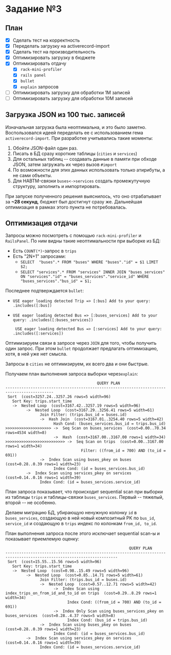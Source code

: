# Задание №3

## План
- [x] Сделать тест на корректность
- [x] Переделать загрузку на activerecord-import
- [x] Сделать тест на производительность
- [x] Оптимизировать загрузку в бюджете
- [x] Оптимизировать отдачу
    - [x] `rack-mini-profiler`
    - [x] `rails panel`
    - [x] `bullet`
    - [x] `explain` запросов
- [ ] Оптимизировать загрузку для обработки 1M записей
- [ ] Оптимизировать загрузку для обработки 10M записей

## Загрузка JSON из 100 тыс. записей 
Изначальная загрузка была неоптимальна, и это было заметно. Воспользовался идеей переделать ее с использованием гема `activerecord-import`. При разработке учитывались такие моменты:

1. Обойти JSON-файл один раз. 
2. Писать в БД сразу короткие таблицы (`cities` и `services`)
3. Для остальных таблиц -- создавать данные в памяти при обходе JSON, затем загружать их через вызов `#import`
4. По возможности для этих данных использовать только атирибуты, а не сами объекты.
5. Для HABTM-связки `buses<->services` создать промежутучную структуру, заполнить и импортировать.

При запуске полученного решения выяснилось, что оно отрабатывает за **~28 секунд**, бюджет был достигнут сразу же. Дальнейшая оптимизация в рамках этого пункта не потребовалась.

## Оптимизация отдачи
Запросы можно посмотреть с помощью `rack-mini-profiler` и `RailsPanel`. По ним видны такие неоптимальности при выборке из БД:
- Есть `COUNT(*)`-запрос в `trips`
- Есть "2N+1" запросами:
  - `SELECT  "buses".* FROM "buses" WHERE "buses"."id" = $1 LIMIT $2; `
  - `SELECT "services".* FROM "services" INNER JOIN "buses_services" ON "services"."id" = "buses_services"."service_id" WHERE "buses_services"."bus_id" = $1; `

Последнее подтверждается `bullet`:
- `USE eager loading detected Trip => [:bus] Add to your query: .includes([:bus])`
- `USE eager loading detected Bus => [:buses_services] Add to your query: .includes([:buses_services])`
  
  ` USE eager loading detected Bus => [:services] Add to your query: .includes([:services])`

Оптимизируем связи в запросе через `JOIN` для того, чтобы получить один запрос. При этом `bullet` продолжает предлагать оптимизацию, хотя, в ней уже нет смысла.

Запросы в `cities` не оптимизируем, их всего два и они быстрые.

Получаем план выполнения запроса выборки через`explain`:
```
                                        QUERY PLAN                                         
-------------------------------------------------------------------------------------------
 Sort  (cost=3257.24..3257.26 rows=5 width=96)
   Sort Key: trips.start_time
   ->  Nested Loop  (cost=3167.42..3257.19 rows=5 width=96)
         ->  Nested Loop  (cost=3167.29..3256.41 rows=5 width=61)
               Join Filter: (trips.bus_id = buses.id)
               ->  Hash Join  (cost=3167.01..3254.40 rows=5 width=42)
                     Hash Cond: (buses_services.bus_id = trips.bus_id)
>>>>>>>>>>>>>>>>>>>> ->  Seq Scan on buses_services  (cost=0.00..70.34 rows=4534 width=8)
                     ->  Hash  (cost=3167.00..3167.00 rows=1 width=34)
>>>>>>>>>>>>>>>>>>>>>>>>>> ->  Seq Scan on trips  (cost=0.00..3167.00 rows=1 width=34)
                                 Filter: ((from_id = 700) AND (to_id = 691))
               ->  Index Scan using buses_pkey on buses  (cost=0.28..0.39 rows=1 width=23)
                     Index Cond: (id = buses_services.bus_id)
         ->  Index Scan using services_pkey on services  (cost=0.14..0.16 rows=1 width=39)
               Index Cond: (id = buses_services.service_id)
```
План запроса показывает, что происходит sequential scan при выборки из таблицы `trips` и таблицы-связки `buses_services`. Первый -- тяжелый, второй -- не особенно.

Делаем миграцию БД, убирающую ненужную колонку `id` в `buses_services`, создающую в ней новый композитный PK по `bus_id`, `service_id` и создающую в `trips` индекс по колонкам `from_id, to_id`.

План выполнения запроса после этого исключает sequential scan-ы и показывает приемлемую оценку:
```
                                                      QUERY PLAN                                                       
-----------------------------------------------------------------------------------------------------------------------
 Sort  (cost=15.55..15.56 rows=5 width=96)
   Sort Key: trips.start_time
   ->  Nested Loop  (cost=0.98..15.49 rows=5 width=96)
         ->  Nested Loop  (cost=0.85..14.71 rows=5 width=61)
               Join Filter: (trips.bus_id = buses.id)
               ->  Nested Loop  (cost=0.57..12.71 rows=5 width=42)
                     ->  Index Scan using index_trips_on_from_id_and_to_id on trips  (cost=0.29..8.29 rows=1 width=34)
                           Index Cond: ((from_id = 700) AND (to_id = 691))
                     ->  Index Only Scan using buses_services_pkey on buses_services  (cost=0.28..4.37 rows=5 width=8)
                           Index Cond: (bus_id = trips.bus_id)
               ->  Index Scan using buses_pkey on buses  (cost=0.28..0.39 rows=1 width=23)
                     Index Cond: (id = buses_services.bus_id)
         ->  Index Scan using services_pkey on services  (cost=0.14..0.16 rows=1 width=39)
               Index Cond: (id = buses_services.service_id)
```
